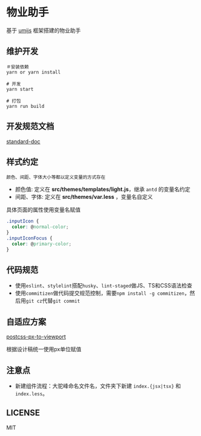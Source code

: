 # 物业助手

基于 [umijs](https://umijs.org/zh/guide/) 框架搭建的物业助手

## 维护开发

```
＃安装依赖
yarn or yarn install

# 开发
yarn start

# 打包
yarn run build
```

## 开发规范文档

[standard-doc](http://work.lidig.net:8088/framework/front-framework/standard-doc)

## 样式约定
	颜色、间距、字体大小等都以定义变量的方式存在
    
* 颜色值: 定义在 **src/themes/templates/light.js**，继承 `antd` 的变量名约定
* 间距、字体: 定义在 **src/themes/var.less** ，变量名自定义

具体页面的属性使用变量名赋值

```css
.inputIcon {
  color: @normal-color;
}
.inputIconFocus {
  color: @primary-color;
}
```

## 代码规范

* 使用`eslint`、`stylelint`搭配`husky`、`lint-staged`做JS、TS和CSS语法检查
* 使用`commitizen`做代码提交规范控制，需要`npm install -g commitizen`，然后用`git cz`代替`git commit`

## 自适应方案

[postcss-px-to-viewport](https://github.com/evrone/postcss-px-to-viewport)

根据设计稿统一使用px单位赋值

## 注意点

* 新建组件流程：大驼峰命名文件名，文件夹下新建 `index.{jsx|tsx}` 和 `index.less`。

## LICENSE

MIT
